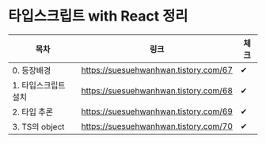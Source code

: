 # 타입스크립트 with React 정리
목차|링크|체크|
|------|---|---|
|0. 등장배경|https://suesuehwanhwan.tistory.com/67|✔|
|1. 타입스크립트 설치|https://suesuehwanhwan.tistory.com/68|✔|
|2. 타입 추론|https://suesuehwanhwan.tistory.com/69|✔|
|3. TS의 object|https://suesuehwanhwan.tistory.com/70|✔|
